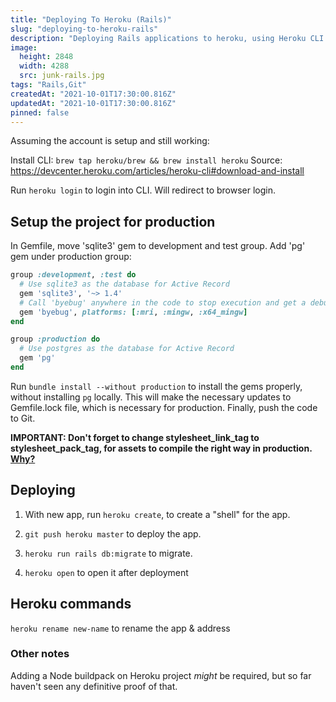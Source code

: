 ```yaml
---
title: "Deploying To Heroku (Rails)"
slug: "deploying-to-heroku-rails"
description: "Deploying Rails applications to heroku, using Heroku CLI."
image:
  height: 2848
  width: 4288
  src: junk-rails.jpg
tags: "Rails,Git"
createdAt: "2021-10-01T17:30:00.816Z"
updatedAt: "2021-10-01T17:30:00.816Z"
pinned: false
---
```


Assuming the account is setup and still working:

Install CLI: `brew tap heroku/brew && brew install heroku`
Source: https://devcenter.heroku.com/articles/heroku-cli#download-and-install

Run `heroku login` to login into CLI. Will redirect to browser login.

## Setup the project for production

In Gemfile, move 'sqlite3' gem to development and test group. Add 'pg' gem under production group:

```ruby
group :development, :test do
  # Use sqlite3 as the database for Active Record
  gem 'sqlite3', '~> 1.4'
  # Call 'byebug' anywhere in the code to stop execution and get a debugger console
  gem 'byebug', platforms: [:mri, :mingw, :x64_mingw]
end

group :production do
  # Use postgres as the database for Active Record
  gem 'pg'
end
```

Run `bundle install --without production` to install the gems properly, without installing `pg` locally. This will make the necessary updates to Gemfile.lock file, which is necessary for production. Finally, push the code to Git.

**IMPORTANT: Don't forget to change stylesheet_link_tag to stylesheet_pack_tag, for assets to compile the right way in production. [Why?](/junkyard/15 "Rails 6 Webpacker Setup")**

## Deploying

1. With new app, run `heroku create`, to create a "shell" for the app.

2. `git push heroku master` to deploy the app.

3. `heroku run rails db:migrate` to migrate.

4. `heroku open` to open it after deployment

## Heroku commands

`heroku rename new-name` to rename the app & address

### Other notes

Adding a Node buildpack on Heroku project _might_ be required, but so far haven't seen any definitive proof of that.
